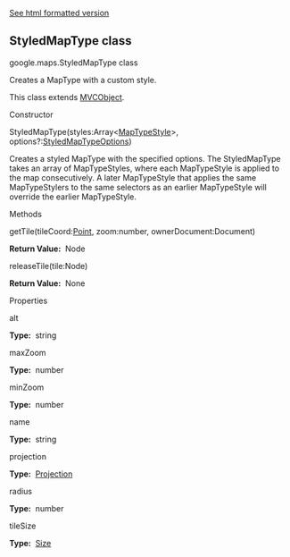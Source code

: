 [See html formatted version](https://huasofoundries.github.io/google-maps-documentation/StyledMapType.html)


StyledMapType class
-------------------

google.maps.StyledMapType class

Creates a MapType with a custom style.

This class extends [MVCObject](https://github.com/amenadiel/google-maps-documentation/blob/master/docs/MVCObject.md).

Constructor

StyledMapType(styles:Array<[MapTypeStyle](https://github.com/amenadiel/google-maps-documentation/blob/master/docs/MapTypeStyle.md)\>, options?:[StyledMapTypeOptions](https://github.com/amenadiel/google-maps-documentation/blob/master/docs/StyledMapTypeOptions.md))

Creates a styled MapType with the specified options. The StyledMapType takes an array of MapTypeStyles, where each MapTypeStyle is applied to the map consecutively. A later MapTypeStyle that applies the same MapTypeStylers to the same selectors as an earlier MapTypeStyle will override the earlier MapTypeStyle.

Methods

getTile(tileCoord:[Point](https://github.com/amenadiel/google-maps-documentation/blob/master/docs/Point.md), zoom:number, ownerDocument:Document)

**Return Value:**  Node

releaseTile(tile:Node)

**Return Value:**  None

Properties

alt

**Type:**  string

maxZoom

**Type:**  number

minZoom

**Type:**  number

name

**Type:**  string

projection

**Type:**  [Projection](https://github.com/amenadiel/google-maps-documentation/blob/master/docs/Projection.md)

radius

**Type:**  number

tileSize

**Type:**  [Size](https://github.com/amenadiel/google-maps-documentation/blob/master/docs/Size.md)